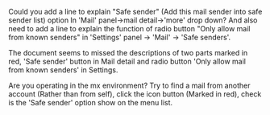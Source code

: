 Could you add a line to explain "Safe sender" (Add this mail sender into safe sender list) option In 'Mail' panel->mail detail->'more' drop down? And also need to add a line to explain the function of radio button "Only allow mail from known senders" in 'Settings' panel -> 'Mail' -> 'Safe senders'. 

The document seems to missed the descriptions of two parts marked in red, 'Safe sender' button in Mail detail and radio button 'Only allow mail from known senders' in Settings.

Are you operating in the mx environment? Try to find a mail from another account (Rather than from self), click the icon button (Marked in red), check is the 'Safe sender' option show on the menu list.

